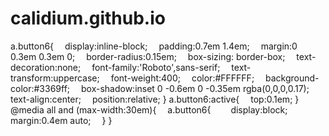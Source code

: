 # calidium.github.io
a.button6{
 display:inline-block;
 padding:0.7em 1.4em;
 margin:0 0.3em 0.3em 0;
 border-radius:0.15em;
 box-sizing: border-box;
 text-decoration:none;
 font-family:'Roboto',sans-serif;
 text-transform:uppercase;
 font-weight:400;
 color:#FFFFFF;
 background-color:#3369ff;
 box-shadow:inset 0 -0.6em 0 -0.35em rgba(0,0,0,0.17);
 text-align:center;
 position:relative;
}
a.button6:active{
 top:0.1em;
}
@media all and (max-width:30em){
 a.button6{
  display:block;
  margin:0.4em auto;
 }
}
